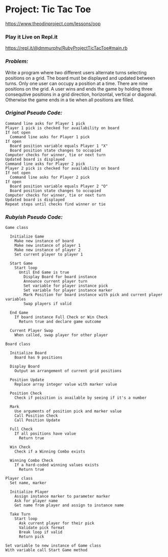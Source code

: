 # Project: Tic Tac Toe

https://www.theodinproject.com/lessons/oop

### Play it Live on Repl.it

https://repl.it/@dmmurphy/RubyProjectTicTacToe#main.rb

### *Problem:*

Write a program where two different users alternate turns selecting positions on a grid. The board must be displayed and updated between turns. Only one user can occupy a position at a time. There are nine positions on the grid. A user wins and ends the game by holding three consequtive positions in a grid direction, horizontal, vertical or diagonal. Otherwise the game ends in a tie when all positions are filled.

### *Original Pseudo Code:*
~~~
Command line asks for Player 1 pick
Player 1 pick is checked for availability on board
If not open
  Command line asks for Player 1 pick
If open
  Board position variable equals Player 1 "X"
  Board position state changes to occupied
Computer checks for winner, tie or next turn
Updated board is displayed
Command line asks for Player 2 pick
Player 2 pick is checked for availability on board
If not open
  Command line asks for Player 2 pick
If open
  Board position variable equals Player 2 "O"
  Board position state changes to occupied
Computer checks for winner, tie or next turn
Updated board is displayed
Repeat steps until checks find winner or tie
~~~

### *Rubyish Pseudo Code:*
~~~
Game class

  Initialize Game
    Make new instance of board
    Make new instance of player 1
    Make new instance of player 2
    Set current player to player 1

  Start Game
    Start loop
      Until End Game is true
        Display Board for board instance
        Announce current player turn
        Set variable for player instance pick
        Set variable for player instance marker
        Mark Position for board instance with pick and current player variables
        Swap players if valid
  
  End Game
    If board instance Full Check or Win Check
      Return true and declare game outcome
  
  Current Player Swap
    When called, swap player for other player
      
Board class

  Initialize Board
    Board has 9 positions

  Display Board
    Output an arrangement of current grid positions

  Position Update
    Replace array integer value with marker value
  
  Position Check
    Check if poisition is available by seeing if it's a number
  
  Mark
    Use arguments of position pick and marker value
    Call Position Check
    Call Position Update
  
  Full Check
    If all positions have value
      Return true
  
  Win Check
    Check if a Winning Combo exists

  Winning Combo Check
    If a hard-coded winning values exists
      Return true

Player class
  Set name, marker

  Initialize Player
    Assign instance marker to parameter marker
    Ask for player name
    Get name from player and assign to instance name
  
  Take Turn
    Start loop
      Ask current player for their pick
      Validate pick format
      Break loop if valid
      Return pick

Set variable to new instance of Game class
With variable call Start Game method  
~~~





